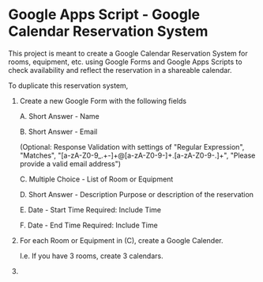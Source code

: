 # Google Apps Script - Google Calendar Reservation System
This project is meant to create a Google Calendar Reservation System for rooms, equipment, etc. using Google Forms and Google Apps Scripts to check availability and reflect the reservation in a shareable calendar.

To duplicate this reservation system, 

1. Create a new Google Form with the following fields

   A. Short Answer - Name 

   B. Short Answer - Email
   
   (Optional: Response Validation with settings of "Regular Expression", "Matches", "[a-zA-Z0-9_\.\+-]+@[a-zA-Z0-9-]+\.[a-zA-Z0-9-\.]+", "Please provide a valid email address")

   C. Multiple Choice - List of Room or Equipment

   D. Short Answer - Description
   Purpose or description of the reservation

   E. Date - Start Time
   Required: Include Time

   F. Date - End Time
   Required: Include Time
   
3. For each Room or Equipment in (C), create a Google Calender.
   
   I.e. If you have 3 rooms, create 3 calendars.

4. 
